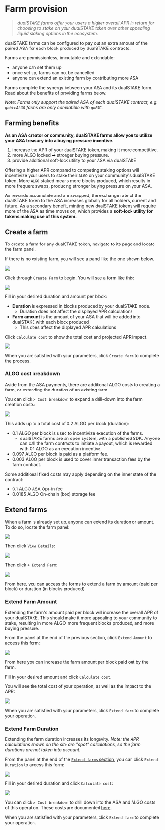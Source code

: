 # Farm provision

> _dualSTAKE farms offer your users a higher overall APR in return for choosing to stake on your dualSTAKE token over other appealing liquid staking options in the ecosystem._

dualSTAKE farms can be configured to pay out an extra amount of the paired ASA for each block produced by dualSTAKE contracts.

Farms are permissionless, immutable and extendable:

- anyone can set them up
- once set up, farms can not be cancelled
- anyone can extend an existing farm by contributing more ASA

Farms complete the synergy between your ASA and its dualSTAKE form. Read about the benefits of providing farms below.

_Note: Farms only support the paired ASA of each dualSTAKE contract, e.g. `gobtcALGO` farms are only compatible with `goBTC`._

## Farming benefits

**As an ASA creator or community, dualSTAKE farms allow you to utilize your ASA treasury into a buying pressure incentive.**

1) increase the APR of your dualSTAKE token, making it more competitive.
2) more ALGO locked ➡ stronger buying pressure.
3) provide additional soft-lock utility to your ASA via dualSTAKE

Offering a higher APR compared to competing staking options will incentivize your users to stake their `ALGO` on your community's dualSTAKE token. More `ALGO` staked means more blocks produced, which results in more frequent swaps, producing stronger buying pressure on your ASA.

As rewards accumulate and are swapped, the exchange rate of the dualSTAKE token to the ASA increases globally for all holders, current and future. As a secondary benefit, minting new dualSTAKE tokens will require more of the ASA as time moves on, which provides a **soft-lock utility for tokens making use of this system.**

## Create a farm

To create a farm for any dualSTAKE token, navigate to its page and locate the farm panel.

If there is no existing farm, you will see a panel like the one shown below.

![](./farm-panel.png)

Click through `Create Farm` to begin. You will see a form like this:

![](./create-farm-1.png)

Fill in your desired duration and amount per block:

- **Duration** is expressed in blocks produced by your dualSTAKE node.
  - Duration does not affect the displayed APR calculations
- **Farm amount** is the amount of your ASA that will be added into dualSTAKE with each block produced
  - This does affect the displayed APR calculations

Click `Calculate cost` to show the total cost and projected APR impact.

![](./create-farm-2.png)

When you are satisfied with your parameters, click `Create farm` to complete the process.

### ALGO cost breakdown

Aside from the ASA payments, there are additional ALGO costs to creating a farm, or extending the duration of an existing farm.

You can click `> Cost breakdown` to expand a drill-down into the farm creation costs:

![](./farm-cost-breakdown.png)

This adds up to a total cost of 0.2 ALGO per block (duration):

- 0.1 ALGO per block is used to incentivize execution of the farms.
  - dualSTAKE farms are an open system, with a published SDK. Anyone can call the farm contracts to initiate a payout, which is rewarded with 0.1 ALGO as an execution incentive.
- 0.097 ALGO per block is paid as a platform fee.
- 0.003 ALGO per block is used to cover inner transaction fees by the farm contract.

Some additional fixed costs may apply depending on the inner state of the contract:

- 0.1 ALGO ASA Opt-in fee
- 0.0185 ALGO On-chain (box) storage fee

## Extend farms

When a farm is already set up, anyone can extend its duration or amount. To do so, locate the farm panel:

![](farm-active-panel.png)

Then click `View Details`:

![](farm-modal.png)

Then click `+ Extend Farm`:

![](farm-extend.png)

From here, you can access the forms to extend a farm by amount (paid per block) or duration (in blocks produced)

### Extend Farm Amount

Extending the farm's amount paid per block will increase the overall APR of your dualSTAKE. This should make it more appealing to your community to stake, resulting in more ALGO, more frequent blocks produced, and more buying pressure.

From the panel at the end of the previous section, click `Extend Amount` to access this form:

![](./farm-incramount-1.png)

From here you can increase the farm amount per block paid out by the farm.

Fill in your desired amount and click `Calculate cost`.

You will see the total cost of your operation, as well as the impact to the APR:

![](./farm-incramount-2.png)

When you are satisfied with your parameters, click `Extend farm` to complete your operation.

### Extend Farm Duration

Extending the farm duration increases its longevity. _Note: the APR calculations shown on the site are "spot" calculations, so the farm durations are not taken into account._

From the panel at the end of the [`Extend farms` section](#extend-farms), you can click `Extend Duration` to access this form:

![](./farm-incrdur-1.png)

Fill in your desired duration and click `Calculate cost`:

![](./farm-incrdur-2.png)

You can click `> Cost breakdown` to drill down into the ASA and ALGO costs of this operation. These costs are documented [here](#algo-cost-breakdown).

When you are satisfied with your parameters, click `Extend farm` to complete your operation.
